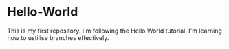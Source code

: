 # Hello-World
This is my first repository.
I'm following the Hello World tutorial.
I'm learning how to ustilise branches effectively.
